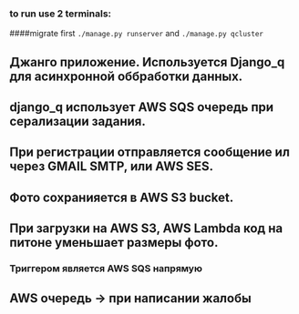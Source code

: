 ### to run use 2 terminals:
####migrate first
`
./manage.py runserver
`
and
`
./manage.py qcluster
`

## Джанго приложение. Используется Django_q для асинхронной оббработки данных.
## django_q использует AWS SQS очередь при серализации задания.
## При регистрации отправляется сообщение ил через GMAIL SMTP, или AWS SES.
## Фото сохранияется в AWS S3 bucket.
## При загрузки на AWS S3, AWS Lambda код на питоне уменьшает размеры фото.
### Триггером является AWS SQS напрямую
## AWS очередь -> при написании жалобы